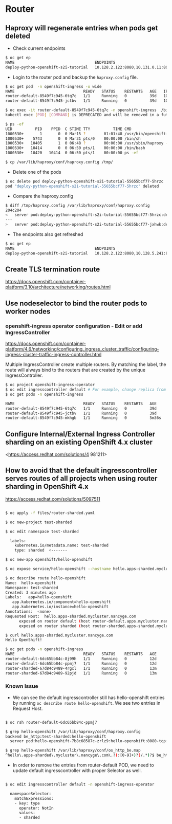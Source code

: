 # Router

## Haproxy will regenerate entries when pods get deleted

* Check current endpoints

~~~bash
$ oc get ep
NAME                                   ENDPOINTS                            AGE
deploy-python-openshift-s2i-tutorial   10.128.2.122:8080,10.131.0.11:8080   73d
~~~

* Login to the router pod and backup the `haproxy.config` file.

~~~bash
$ oc get pod  -n openshift-ingress -o wide
NAME                              READY   STATUS    RESTARTS   AGE   IP           NODE                                         NOMINATED NODE   READINESS GATES
router-default-8549f7c945-6tq7c   1/1     Running   0          39d   10.128.4.8   ip-10-0-193-254.us-east-2.compute.internal   <none>           <none>
router-default-8549f7c945-jctbv   1/1     Running   0          39d   10.131.0.3   ip-10-0-220-0.us-east-2.compute.internal     <none>           <none>

$ oc exec -it router-default-8549f7c945-6tq7c -n openshift-ingress  /bin/bash
kubectl exec [POD] [COMMAND] is DEPRECATED and will be removed in a future version. Use kubectl exec [POD] -- [COMMAND] instead.

$ ps -ef
UID          PID    PPID  C STIME TTY          TIME CMD
1000530+       1       0  0 Mar15 ?        01:01:48 /usr/bin/openshift-router --v=2
1000530+    5743       0  0 Mar31 pts/0    00:00:00 /bin/sh
1000530+   10405       1  0 06:48 ?        00:00:00 /usr/sbin/haproxy -f /var/lib/haproxy/conf/haproxy.config -p /var/lib/haproxy/run/haproxy.pid -x /var/lib/hapr
1000530+   10414       0  0 06:50 pts/1    00:00:00 /bin/bash
1000530+   10420   10414  0 06:50 pts/1    00:00:00 ps -ef

$ cp /var/lib/haproxy/conf/haproxy.config /tmp/
~~~

* Delete one of the pods

~~~bash
$ oc delete pod deploy-python-openshift-s2i-tutorial-55655bcf77-5hrzc
pod "deploy-python-openshift-s2i-tutorial-55655bcf77-5hrzc" deleted
~~~

* Compare the haproxy.config

~~~bash
$ diff /tmp/haproxy.config /var/lib/haproxy/conf/haproxy.config
204c204
<   server pod:deploy-python-openshift-s2i-tutorial-55655bcf77-5hrzc:deploy-python-openshift-s2i-tutorial:8080-tcp:10.131.0.11:8080 10.131.0.11:8080 cookie cde73a2d20af88d0f675474338b97374 weight 256 check inter 5000ms
---
>   server pod:deploy-python-openshift-s2i-tutorial-55655bcf77-jxhwk:deploy-python-openshift-s2i-tutorial:8080-tcp:10.128.5.241:8080 10.128.5.241:8080 cookie 002de886c11d29e9e24951e2af267157 weight 256 check inter 5000ms
~~~

* The endpoints also get refreshed

~~~bash
$ oc get ep
NAME                                   ENDPOINTS                             AGE
deploy-python-openshift-s2i-tutorial   10.128.2.122:8080,10.128.5.241:8080   73d
~~~

## Create TLS termination route

<https://docs.openshift.com/container-platform/3.10/architecture/networking/routes.html>

## Use nodeselector to bind the router pods to worker nodes

### openshift-ingress operator configuration - Edit or add IngressController

<https://docs.openshift.com/container-platform/4.6/networking/configuring_ingress_cluster_traffic/configuring-ingress-cluster-traffic-ingress-controller.html>

Multiple IngressController create multiple routers. By matching the label, the route will always bind to the routers that are created by the unique IngressController.

~~~bash
$ oc project openshift-ingress-operator
$ oc edit ingresscontroller default # For example, change replica from 2 to 3 and you'll find 3 router-default pods Running
$ oc get pods -n openshift-ingress

NAME                              READY   STATUS    RESTARTS   AGE
router-default-8549f7c945-6tq7c   1/1     Running   0          39d
router-default-8549f7c945-jctbv   1/1     Running   0          39d
router-default-8549f7c945-mkhgb   1/1     Running   0          5m36s
~~~

## Configure Internal/External Ingress Controller sharding on an existing OpenShift 4.x cluster

<https://access.redhat.com/solutions/4  981211>

## How to avoid that the default ingresscontroller serves routes of all projects when using router sharding in OpenShift 4.x

<https://access.redhat.com/solutions/5097511>

~~~bash

$ oc apply -f files/router-sharded.yaml

$ oc new-project test-sharded

$ oc edit namespace test-sharded

  labels:
    kubernetes.io/metadata.name: test-sharded
    type: sharded  <-------

$ oc new-app openshift/hello-openshift

$ oc expose service/hello-openshift --hostname hello.apps-sharded.mycluster.nancyge.com

$ oc describe route hello-openshift
Name:  hello-openshift
Namespace: test-sharded
Created: 3 minutes ago
Labels:   app=hello-openshift
   app.kubernetes.io/component=hello-openshift
   app.kubernetes.io/instance=hello-openshift
Annotations:  <none>
Requested Host:  hello.apps-sharded.mycluster.nancyge.com
      exposed on router default (host router-default.apps.mycluster.nancyge.com) 3 minutes ago
      exposed on router sharded (host router-sharded.apps-sharded.mycluster.nancyge.com) 3 minutes ago

$ curl hello.apps-sharded.mycluster.nancyge.com
Hello OpenShift!

$ oc get pods -n openshift-ingress
NAME                              READY   STATUS    RESTARTS   AGE
router-default-6dc65bb84c-8j99h   1/1     Running   0          12d
router-default-6dc65bb84c-ppmj7   1/1     Running   0          12d
router-sharded-67d84c9489-4rgxl   1/1     Running   0          13m
router-sharded-67d84c9489-92pjd   1/1     Running   0          13m
~~~

### Known Issue

* We can see the default ingresscontroller still has hello-openshift entries by running `oc describe route hello-openshift`. We see two entries in Request Host.

~~~bash

$ oc rsh router-default-6dc65bb84c-ppmj7

$ grep hello-openshift /var/lib/haproxy/conf/haproxy.config
backend be_http:test-sharded:hello-openshift
  server pod:hello-openshift-7b8c68587c-zrlz9:hello-openshift:8080-tcp:10.131.1.208:8080 10.131.1.208:8080 cookie 999e7f67aedb20d52c82d23f151bb779 weight 256 check inter 5000ms

$ grep hello-openshift /var/lib/haproxy/conf/os_http_be.map
^hello\.apps-sharded\.mycluster\.nancyge\.com\.?(:[0-9]+)?(/.*)?$ be_http:test-sharded:hello-openshift

~~~

* In order to remove the entries from router-default POD, we need to update default ingresscontroller with proper Selector as well.

~~~bash

$ oc edit ingresscontroller default -n openshift-ingress-operator

  namespaceSelector:
    matchExpressions:
    - key: type
      operator: NotIn
      values:
      - sharded

~~~
